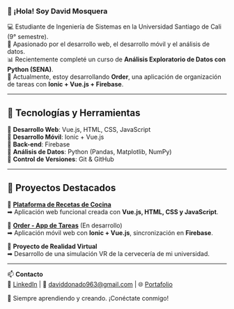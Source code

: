 ### 👋 ¡Hola! Soy David Mosquera

💻 Estudiante de Ingeniería de Sistemas en la Universidad Santiago de Cali (9° semestre).  
🚀 Apasionado por el desarrollo web, el desarrollo móvil y el análisis de datos.  
📊 Recientemente completé un curso de **Análisis Exploratorio de Datos con Python (SENA)**.  
🎯 Actualmente, estoy desarrollando **Order**, una aplicación de organización de tareas con **Ionic + Vue.js + Firebase**.  

---

## 🚀 Tecnologías y Herramientas  
🔹 **Desarrollo Web**: Vue.js, HTML, CSS, JavaScript  
🔹 **Desarrollo Móvil**: Ionic + Vue.js  
🔹 **Back-end**: Firebase  
🔹 **Análisis de Datos**: Python (Pandas, Matplotlib, NumPy)  
🔹 **Control de Versiones**: Git & GitHub  

---

## 📌 Proyectos Destacados  
🔸 **[Plataforma de Recetas de Cocina](https://github.com/Guetta09/)**  
➡ Aplicación web funcional creada con **Vue.js, HTML, CSS y JavaScript**.  

🔸 **[Order - App de Tareas](https://github.com/Guetta09/)** (En desarrollo)  
➡ Aplicación móvil web con **Ionic + Vue.js**, sincronización en **Firebase**.  

🔸 **Proyecto de Realidad Virtual**  
➡ Desarrollo de una simulación VR de la cervecería de mi universidad.  

---

📫 **Contacto**  
🔗 [LinkedIn](#) | 📨 daviddonado963@gmail.com | 🌐 [Portafolio](#)  

🚀 Siempre aprendiendo y creando. ¡Conéctate conmigo!  

